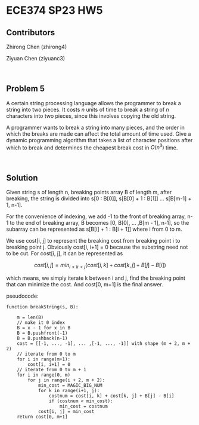 # ECE374 SP23 HW5

## Contributors

Zhirong Chen (zhirong4)

Ziyuan Chen (ziyuanc3)

<br>

## Problem 5

A certain string processing language allows the programmer to break a string into two pieces. It costs $n$ units of time to break a string of $n$ characters into two pieces, since this involves copying the old string.

A programmer wants to break a string into many pieces, and the order in which the breaks are made can affect the total amount of time used. Give a dynamic programming algorithm that takes a list of character positions after
which to break and determines the cheapest break cost in $O(n^3)$ time.

<br>

## Solution

Given string s of length n, breaking points array B of length m, after breaking, the string is divided into s[0 : B[0]], s[B[0] + 1 : B[1]] ... s[B[m-1] + 1, n-1].

For the convenience of indexing, we add -1 to the front of breaking array, n-1 to the end of breaking array, B becomes [0, B[0], ... ,B[m - 1], n-1], so the subarray can be represented as s[B[i] + 1 : B[i + 1]] where i from 0 to m.

We use cost[i, j] to represent the breaking cost from breaking point i to breaking point j. Obviously cost[i, i+1] = 0 because the substring need not to be cut. For cost[i, j], it can be represented as 

$$ cost[i, j] = min_{i \lt k \lt j} (cost[i, k] + cost[k, j] + B[j] - B[i]) $$

which means, we simply iterate k between i and j, find the breaking point that can minimize the cost. And cost[0, m+1] is the final answer.

pseudocode:

```
function breakString(s, B):

    m = len(B)
    // make it 0 index
    B = x - 1 for x in B
    B = B.pushfront(-1)
    B = B.pushback(n-1)
    cost = [[-1, ..., -1], ... ,[-1, ..., -1]] with shape (m + 2, m + 2)
    // iterate from 0 to m
    for i in range(m+1):
        cost[i, i+1] = 0
    // iterate from 0 to m + 1
    for i in range(0, m)
        for j in range(i + 2, m + 2):
            min_cost = MAGIC_BIG_NUM
            for k in range(i+1, j):
                costnum = cost[i, k] + cost[k, j] + B[j] - B[i]
                if (costnum < min_cost):
                    min_cost = costnum
            cost[i, j] = min_cost
    return cost[0, m+1]
```
